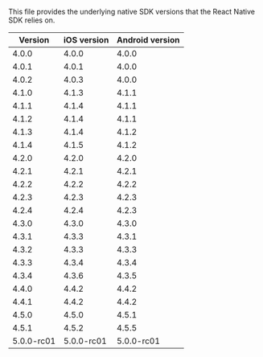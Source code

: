 This file provides the underlying native SDK versions that the React Native SDK relies on.

| Version | iOS version | Android version |
|---------|-------------|-----------------|
| 4.0.0   | 4.0.0       | 4.0.0           |
| 4.0.1   | 4.0.1       | 4.0.0           |
| 4.0.2   | 4.0.3       | 4.0.0           |
| 4.1.0   | 4.1.3       | 4.1.1           |
| 4.1.1   | 4.1.4       | 4.1.1           |
| 4.1.2   | 4.1.4       | 4.1.1           |
| 4.1.3   | 4.1.4       | 4.1.2           |
| 4.1.4   | 4.1.5       | 4.1.2           |
| 4.2.0   | 4.2.0       | 4.2.0           |
| 4.2.1   | 4.2.1       | 4.2.1           |
| 4.2.2   | 4.2.2       | 4.2.2           |
| 4.2.3   | 4.2.3       | 4.2.3           |
| 4.2.4   | 4.2.4       | 4.2.3           |
| 4.3.0   | 4.3.0       | 4.3.0           |
| 4.3.1   | 4.3.3       | 4.3.1           |
| 4.3.2   | 4.3.3       | 4.3.3           |
| 4.3.3   | 4.3.4       | 4.3.4           |
| 4.3.4   | 4.3.6       | 4.3.5           |
| 4.4.0   | 4.4.2       | 4.4.2           |
| 4.4.1   | 4.4.2       | 4.4.2           |
| 4.5.0   | 4.5.0       | 4.5.1           |
| 4.5.1   | 4.5.2       | 4.5.5           |
5.0.0-rc01 | 5.0.0-rc01  | 5.0.0-rc01      |
